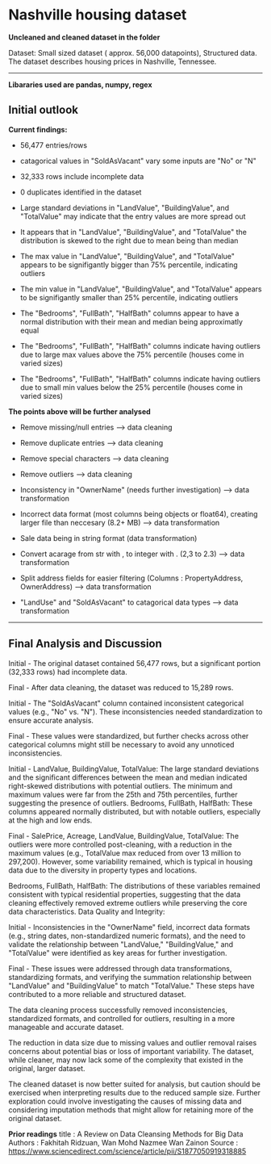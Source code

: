 # Nashville housing dataset

**Uncleaned and cleaned dataset in the folder**

Dataset: Small sized dataset ( approx. 56,000 datapoints), Structured data.
         The dataset describes housing prices in Nashville, Tennessee.

--- 

**Libararies used are pandas, numpy, regex**

## Initial outlook

**Current findings:**
- 56,477 entries/rows
- catagorical values in "SoldAsVacant" vary some inputs are "No" or "N" 
- 32,333 rows include incomplete data
- 0 duplicates identified in the dataset
- Large standard deviations in "LandValue", "BuildingValue", and "TotalValue" may indicate that the entry values are more spread out
- It appears that in "LandValue", "BuildingValue", and "TotalValue" the distribution is skewed to the right due to mean being than median
- The max value in "LandValue", "BuildingValue", and "TotalValue" appears to be signifigantly bigger than 75% percentile, indicating outliers
- The min value in "LandValue", "BuildingValue", and "TotalValue" appears to be signifigantly smaller than 25% percentile, indicating outliers

- The "Bedrooms", "FullBath", "HalfBath" columns appear to have a normal distribution with their mean and median being approximatly equal
- The "Bedrooms", "FullBath", "HalfBath" columns indicate having outliers due to large max values above the 75% percentile (houses come in varied sizes)
- The "Bedrooms", "FullBath", "HalfBath" columns indicate having outliers due to small min values below the 25% percentile (houses come in varied sizes)

**The points above will be further analysed**

- Remove missing/null entries --> data cleaning
- Remove duplicate entries --> data cleaning
- Remove special characters --> data cleaning
- Remove outliers --> data cleaning
 
- Inconsistency in "OwnerName" (needs further investigation) --> data transformation
- Incorrect data format (most columns being objects or float64), creating larger file than neccesary (8.2+ MB) --> data transformation
- Sale data being in string format (data transformation)
- Convert acarage from str with , to integer with . (2,3 to 2.3) --> data transformation
- Split address fields for easier filtering (Columns : PropertyAddress, OwnerAddress) --> data transformation
- "LandUse" and "SoldAsVacant" to catagorical data types --> data transformation

---

## Final Analysis and Discussion

Initial - 
The original dataset contained 56,477 rows, but a significant portion (32,333 rows) had incomplete data. 

Final -
After data cleaning, the dataset was reduced to 15,289 rows. 

Initial -
The "SoldAsVacant" column contained inconsistent categorical values (e.g., "No" vs. "N"). These inconsistencies needed standardization to ensure accurate analysis.

Final -
These values were standardized, but further checks across other categorical columns might still be necessary to avoid any unnoticed inconsistencies.


Initial -
LandValue, BuildingValue, TotalValue: The large standard deviations and the significant differences between the mean and median indicated right-skewed distributions with potential outliers. The minimum and maximum values were far from the 25th and 75th percentiles, further suggesting the presence of outliers.
Bedrooms, FullBath, HalfBath: These columns appeared normally distributed, but with notable outliers, especially at the high and low ends.

Final - 
SalePrice, Acreage, LandValue, BuildingValue, TotalValue: The outliers were more controlled post-cleaning, with a reduction in the maximum values (e.g., TotalValue max reduced from over 13 million to 297,200). However, some variability remained, which is typical in housing data due to the diversity in property types and locations.

Bedrooms, FullBath, HalfBath: The distributions of these variables remained consistent with typical residential properties, suggesting that the data cleaning effectively removed extreme outliers while preserving the core data characteristics.
Data Quality and Integrity:

Initial - 
Inconsistencies in the "OwnerName" field, incorrect data formats (e.g., string dates, non-standardized numeric formats), and the need to validate the relationship between "LandValue," "BuildingValue," and "TotalValue" were identified as key areas for further investigation.

Final - 
These issues were addressed through data transformations, standardizing formats, and verifying the summation relationship between "LandValue" and "BuildingValue" to match "TotalValue." These steps have contributed to a more reliable and structured dataset.


The data cleaning process successfully removed inconsistencies, standardized formats, and controlled for outliers, resulting in a more manageable and accurate dataset.

The reduction in data size due to missing values and outlier removal raises concerns about potential bias or loss of important variability. The dataset, while cleaner, may now lack some of the complexity that existed in the original, larger dataset.

The cleaned dataset is now better suited for analysis, but caution should be exercised when interpreting results due to the reduced sample size. Further exploration could involve investigating the causes of missing data and considering imputation methods that might allow for retaining more of the original dataset.


**Prior readings**
title : A Review on Data Cleansing Methods for Big Data
Authors : Fakhitah Ridzuan, Wan Mohd Nazmee Wan Zainon
Source : https://www.sciencedirect.com/science/article/pii/S1877050919318885


